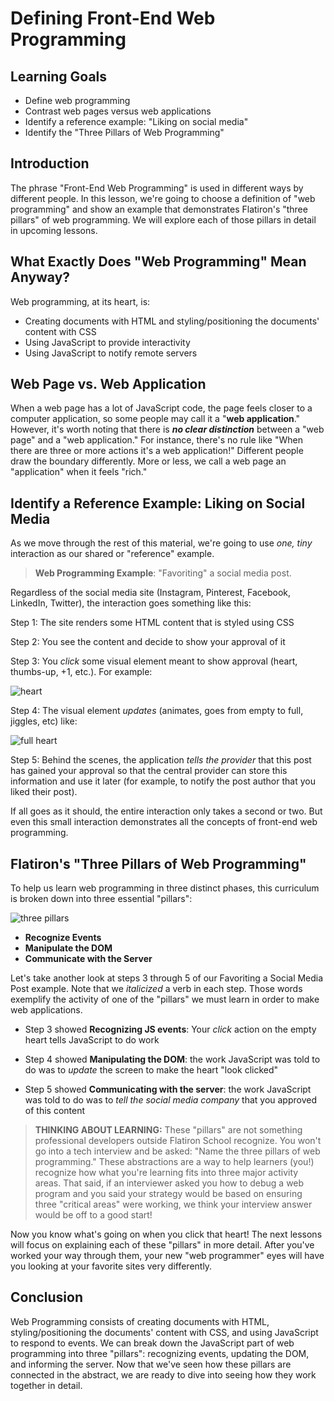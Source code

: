 # Defining Front-End Web Programming


## Learning Goals

- Define web programming
- Contrast web pages versus web applications
- Identify a reference example: "Liking on social media"
- Identify the "Three Pillars of Web Programming"

## Introduction

The phrase "Front-End Web Programming" is used in different ways by different
people. In this lesson, we're going to choose a definition of "web programming"
and show an example that demonstrates Flatiron's "three pillars" of web
programming. We will explore each of those pillars in detail in upcoming
lessons.

## What Exactly Does "Web Programming" Mean Anyway?

Web programming, at its heart, is:

- Creating documents with HTML and styling/positioning the documents' content
  with CSS
- Using JavaScript to provide interactivity
- Using JavaScript to notify remote servers

## Web Page vs. Web Application

When a web page has a lot of JavaScript code, the page feels closer to a
computer application, so some people may call it a "**web application**."
However, it's worth noting that there is _**no clear distinction**_ between a
"web page" and a "web application." For instance, there's no rule like "When
there are three or more actions it's a web application!" Different people draw the
boundary differently. More or less, we call a web page an "application" when it
feels "rich."

## Identify a Reference Example: Liking on Social Media

As we move through the rest of this material, we're going to use _one, tiny_
interaction as our shared or "reference" example.

> **Web Programming Example**: "Favoriting" a social media post.

Regardless of the social media site (Instagram, Pinterest, Facebook, LinkedIn,
Twitter), the interaction goes something like this:

Step 1: The site renders some HTML content that is styled using CSS

Step 2: You see the content and decide to show your approval of it

Step 3: You _click_ some visual element meant to show approval (heart,
   thumbs-up, +1, etc.). For example:

   ![heart](https://curriculum-content.s3.amazonaws.com/phase-1/defining-fewp/Image_30_SocMediaCropped.png)

Step 4: The visual element _updates_ (animates, goes from empty to full, jiggles,
   etc) like:

   ![full heart](https://curriculum-content.s3.amazonaws.com/phase-1/defining-fewp/Image_30_SocMediaCropped1.png)

Step 5: Behind the scenes, the application _tells the provider_ that this
   post has gained your approval so that the central provider can store
   this information and use it later (for example, to notify the post
   author that you liked their post).

If all goes as it should, the entire interaction only takes a second or two.
But even this small interaction demonstrates all the concepts of front-end web
programming.

## Flatiron's "Three Pillars of Web Programming"

To help us learn web programming in three distinct phases, this curriculum is
broken down into three essential "pillars":

![three pillars](https://curriculum-content.s3.amazonaws.com/phase-1/defining-fewp/Image_31_ThreePillarsConcept.png)

- **Recognize Events**
- **Manipulate the DOM**
- **Communicate with the Server**

Let's take another look at steps 3 through 5 of our Favoriting a Social Media
Post example. Note that we _italicized_ a verb in each step. Those words
exemplify the activity of one of the "pillars" we must learn in order to make
web applications.

- Step 3 showed **Recognizing JS events**: Your _click_ action on the empty
  heart tells JavaScript to do work

- Step 4 showed **Manipulating the DOM**: the work JavaScript was told to do
  was to _update_ the screen to make the heart "look clicked"

- Step 5 showed **Communicating with the server**: the work JavaScript was
  told to do was to _tell the social media company_ that you approved of this
  content

> **THINKING ABOUT LEARNING:** These "pillars" are not something professional
> developers outside Flatiron School recognize. You won't go into a
> tech interview and be asked: "Name the three pillars of web programming."
> These abstractions are a way to help learners (you!) recognize how what
> you're learning fits into three major activity areas. That said, if an
> interviewer asked you how to debug a web program and you said your strategy
> would be based on ensuring three "critical areas" were working, we think your
> interview answer would be off to a good start!

Now you know what's going on when you click that heart! The next lessons will
focus on explaining each of these "pillars" in more detail. After you've worked
your way through them, your new "web programmer" eyes will have you looking at
your favorite sites very differently.

## Conclusion

Web Programming consists of creating documents with HTML, styling/positioning
the documents' content with CSS, and using JavaScript to respond to events. We
can break down the JavaScript part of web programming into three "pillars":
recognizing events, updating the DOM, and informing the server. Now
that we've seen how these pillars are connected in the abstract, we are ready to
dive into seeing how they work together in detail.
